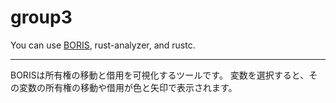 # group3

You can use [BORIS](https://github.com/ChristianSchott/boris), rust-analyzer, and rustc.

---

BORISは所有権の移動と借用を可視化するツールです。
変数を選択すると、その変数の所有権の移動や借用が色と矢印で表示されます。
